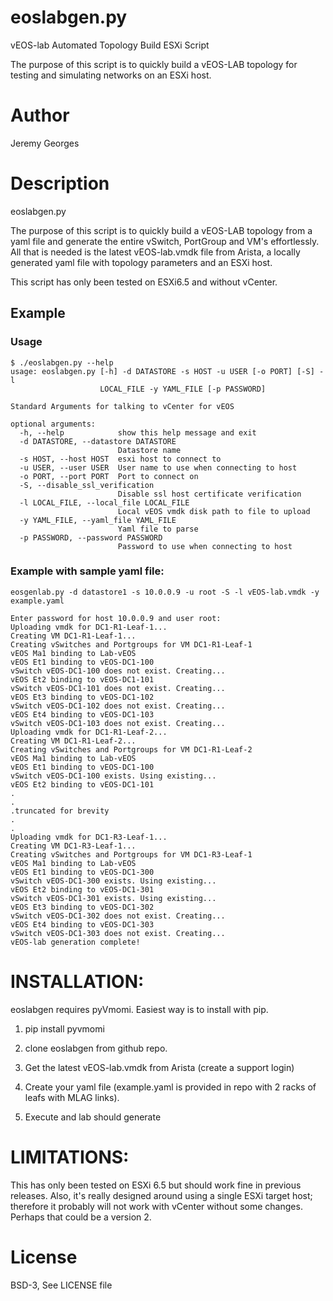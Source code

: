 # eoslabgen.py 
vEOS-lab Automated Topology Build ESXi Script 

The purpose of this script is to quickly build a vEOS-LAB topology for testing and simulating networks on an
ESXi host.


# Author
Jeremy Georges 

# Description
eoslabgen.py

The purpose of this script is to quickly build a vEOS-LAB topology from a yaml file and generate the entire vSwitch, PortGroup
and VM's effortlessly. All that is needed is the latest vEOS-lab.vmdk file from Arista, a locally generated yaml file with 
topology parameters and an ESXi host.

This script has only been tested on ESXi6.5 and without vCenter.



## Example

### Usage
```
$ ./eoslabgen.py --help
usage: eoslabgen.py [-h] -d DATASTORE -s HOST -u USER [-o PORT] [-S] -l
                    LOCAL_FILE -y YAML_FILE [-p PASSWORD]

Standard Arguments for talking to vCenter for vEOS

optional arguments:
  -h, --help            show this help message and exit
  -d DATASTORE, --datastore DATASTORE
                        Datastore name
  -s HOST, --host HOST  esxi host to connect to
  -u USER, --user USER  User name to use when connecting to host
  -o PORT, --port PORT  Port to connect on
  -S, --disable_ssl_verification
                        Disable ssl host certificate verification
  -l LOCAL_FILE, --local_file LOCAL_FILE
                        Local vEOS vmdk disk path to file to upload
  -y YAML_FILE, --yaml_file YAML_FILE
                        Yaml file to parse
  -p PASSWORD, --password PASSWORD
                        Password to use when connecting to host
```


### Example with sample yaml file: 
```
eosgenlab.py -d datastore1 -s 10.0.0.9 -u root -S -l vEOS-lab.vmdk -y example.yaml 
```

```
Enter password for host 10.0.0.9 and user root: 
Uploading vmdk for DC1-R1-Leaf-1...
Creating VM DC1-R1-Leaf-1...
Creating vSwitches and Portgroups for VM DC1-R1-Leaf-1
vEOS Ma1 binding to Lab-vEOS 
vEOS Et1 binding to vEOS-DC1-100 
vSwitch vEOS-DC1-100 does not exist. Creating...
vEOS Et2 binding to vEOS-DC1-101 
vSwitch vEOS-DC1-101 does not exist. Creating...
vEOS Et3 binding to vEOS-DC1-102 
vSwitch vEOS-DC1-102 does not exist. Creating...
vEOS Et4 binding to vEOS-DC1-103 
vSwitch vEOS-DC1-103 does not exist. Creating...
Uploading vmdk for DC1-R1-Leaf-2...
Creating VM DC1-R1-Leaf-2...
Creating vSwitches and Portgroups for VM DC1-R1-Leaf-2
vEOS Ma1 binding to Lab-vEOS 
vEOS Et1 binding to vEOS-DC1-100 
vSwitch vEOS-DC1-100 exists. Using existing...
vEOS Et2 binding to vEOS-DC1-101 
.
.
.truncated for brevity
.
.
Uploading vmdk for DC1-R3-Leaf-1...
Creating VM DC1-R3-Leaf-1...
Creating vSwitches and Portgroups for VM DC1-R3-Leaf-1
vEOS Ma1 binding to Lab-vEOS 
vEOS Et1 binding to vEOS-DC1-300 
vSwitch vEOS-DC1-300 exists. Using existing...
vEOS Et2 binding to vEOS-DC1-301 
vSwitch vEOS-DC1-301 exists. Using existing...
vEOS Et3 binding to vEOS-DC1-302 
vSwitch vEOS-DC1-302 does not exist. Creating...
vEOS Et4 binding to vEOS-DC1-303 
vSwitch vEOS-DC1-303 does not exist. Creating...
vEOS-lab generation complete!
```



# INSTALLATION:

eoslabgen requires pyVmomi. Easiest way is to install with pip.

1. pip install pyvmomi 

2. clone eoslabgen from github repo.

3. Get the latest vEOS-lab.vmdk from Arista (create a support login)

4. Create your yaml file (example.yaml is provided in repo with 2 racks of leafs with MLAG links).

5. Execute and lab should generate



# LIMITATIONS:
This has only been tested on ESXi 6.5 but should work fine in previous releases. Also, it's really designed around using a single ESXi target host; therefore it probably will 
not work with vCenter without some changes. Perhaps that could be a version 2.


License
=======
BSD-3, See LICENSE file
